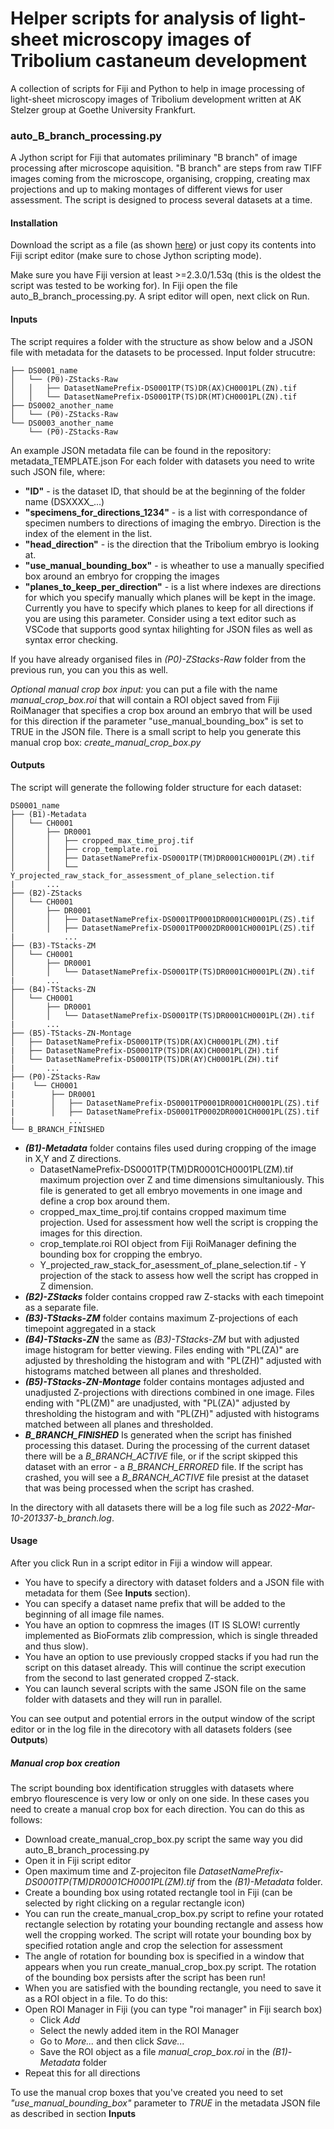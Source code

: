 # Helper scripts for analysis of light-sheet microscopy images of Tribolium castaneum development

A collection of scripts for Fiji and Python to help in image processing of light-sheet microscopy images of Tribolium development written at AK Stelzer group at Goethe University Frankfurt.

### auto_B_branch_processing.py
A Jython script for Fiji that automates priliminary "B branch" of image processing after microscope aquisition.
"B branch" are steps from raw TIFF images coming from the microscope, organising, cropping, creating max projections and up to making montages of different views for user assessment.
The script is designed to process several datasets at a time.

#### Installation 
Download the script as a file (as shown [here](https://www.wikihow.com/Download-a-File-from-GitHub)) or just copy its contents into Fiji script editor (make sure to chose Jython scripting mode).

Make sure you have Fiji version at least >=2.3.0/1.53q (this is the oldest the script was tested to be working for).
In Fiji open the file auto_B_branch_processing.py. A sript editor will open, next click on Run.

#### Inputs
The script requires a folder with the structure as show below and a JSON file with metadata for the datasets to be processed.
Input folder strucutre:
```
├── DS0001_name
│   └── (P0)-ZStacks-Raw
│   │   ├── DatasetNamePrefix-DS0001TP(TS)DR(AX)CH0001PL(ZN).tif
│   │   └── DatasetNamePrefix-DS0001TP(TS)DR(MT)CH0001PL(ZN).tif
├── DS0002_another_name
│   └── (P0)-ZStacks-Raw
└── DS0003_another_name
    └── (P0)-ZStacks-Raw
```

An example JSON metadata file can be found in the repository: metadata_TEMPLATE.json
For each folder with datasets you need to write such JSON file, where:
- **"ID"** - is the dataset ID, that should be at the beginning of the folder name (DSXXXX_...)
- **"specimens_for_directions_1234"** - is a list with correspondance of specimen numbers to directions of imaging the embryo. Direction is the index of the element in the list.
- **"head_direction"** - is the direction that the Tribolium embryo is looking at.
- **"use_manual_bounding_box"** - is wheather to use a manually specified box around an embryo for cropping the images
- **"planes_to_keep_per_direction"** - is a list where indexes are directions for which you specify manually which planes will be kept in the image. Currently you have to specify which planes to keep for all directions if you are using this parameter.
Consider using a text editor such as VSCode that supports good syntax hilighting for JSON files as well as syntax error checking.

If you have already organised files in *(P0)-ZStacks-Raw* folder from the previous run, you can you this as well.

_Optional manual crop box input:_ you can put a file with the name *manual_crop_box.roi* that will contain a ROI object saved from Fiji RoiManager that specifies a crop box around an embryo that will be used for this direction if the parameter "use_manual_bounding_box" is set to TRUE in the JSON file.
There is a small script to help you generate this manual crop box: *create_manual_crop_box.py*

#### Outputs 
The script will generate the following folder structure for each dataset:
```
DS0001_name
├── (B1)-Metadata
│   └── CH0001
│       ├── DR0001
│       │   ├── cropped_max_time_proj.tif
│       │   ├── crop_template.roi
│       │   ├── DatasetNamePrefix-DS0001TP(TM)DR0001CH0001PL(ZM).tif
│       │   └── Y_projected_raw_stack_for_assessment_of_plane_selection.tif
|       ...
├── (B2)-ZStacks
│   └── CH0001
│       ├── DR0001
│       │   ├── DatasetNamePrefix-DS0001TP0001DR0001CH0001PL(ZS).tif
│       │   ├── DatasetNamePrefix-DS0001TP0002DR0001CH0001PL(ZS).tif
|           ...
├── (B3)-TStacks-ZM
│   └── CH0001
│       ├── DR0001
│       │   └── DatasetNamePrefix-DS0001TP(TS)DR0001CH0001PL(ZN).tif
|       ...
├── (B4)-TStacks-ZN
│   └── CH0001
│       ├── DR0001
│       │   └── DatasetNamePrefix-DS0001TP(TS)DR0001CH0001PL(ZH).tif
|       ...
├── (B5)-TStacks-ZN-Montage
│   ├── DatasetNamePrefix-DS0001TP(TS)DR(AX)CH0001PL(ZM).tif
|   ├── DatasetNamePrefix-DS0001TP(TS)DR(AX)CH0001PL(ZH).tif
│   └── DatasetNamePrefix-DS0001TP(TS)DR(AY)CH0001PL(ZH).tif
|       ...
├── (P0)-ZStacks-Raw
|    └── CH0001
|        ├── DR0001
|        │   ├── DatasetNamePrefix-DS0001TP0001DR0001CH0001PL(ZS).tif
|        │   ├── DatasetNamePrefix-DS0001TP0002DR0001CH0001PL(ZS).tif
|            ...
└── B_BRANCH_FINISHED
```
* **_(B1)-Metadata_** folder contains files used during cropping of the image in X,Y and Z directions. 
    * DatasetNamePrefix-DS0001TP(TM)DR0001CH0001PL(ZM).tif maximum projection over Z and time dimensions simultaniously. This file is generated to get all embryo movements in one image and define a crop box around them.
    * cropped_max_time_proj.tif contains cropped maximum time projection. Used for assessment how well the script is cropping the images for this direction.
    * crop_template.roi ROI object from Fiji RoiManager defining the bounding box for cropping the embryo.
    * Y_projected_raw_stack_for_asessment_of_plane_selection.tif - Y projection of the stack to assess how well the script has cropped in Z dimension.
* **_(B2)-ZStacks_** folder contains cropped raw Z-stacks with each timepoint as a separate file.
* **_(B3)-TStacks-ZM_** folder contains maximum Z-projections of each timepoint aggregated in a stack
* **_(B4)-TStacks-ZN_** the same as _(B3)-TStacks-ZM_ but with adjusted image histogram for better viewing. Files ending with "PL(ZA)" are adjusted by thresholding the histogram and with "PL(ZH)" adjusted with histograms matched between all planes and thresholded.
* **_(B5)-TStacks-ZN-Montage_** folder contains montages adjusted and unadjusted Z-projections with directions combined in one image. Files ending with "PL(ZM)" are unadjusted, with "PL(ZA)" adjusted by thresholding the histogram and with "PL(ZH)" adjusted with histograms matched between all planes and thresholded.
* **_B_BRANCH_FINISHED_** Is generated when the script has finished processing this dataset. During the processing of the current dataset there will be a *B_BRANCH_ACTIVE* file, or if the script skipped this dataset with an error - a *B_BRANCH_ERRORED* file. If the script has crashed, you will see a *B_BRANCH_ACTIVE* file presist at the dataset that was being processed when the script has crashed.

In the directory with all datasets there will be a log file such as *2022-Mar-10-201337-b_branch.log*.

#### Usage
After you click Run in a script editor in Fiji a window will appear. 
- You have to specify a directory with dataset folders and a JSON file with metadata for them (See **Inputs** section).
- You can specify a dataset name prefix that will be added to the beginning of all image file names.
- You have an option to copmress the images (IT IS SLOW! currently implemented as BioFormats zlib compression, which is single threaded and thus slow).
- You have an option to use previously cropped stacks if you had run the script on this dataset already. This will continue the script execution from the second to last generated cropped Z-stack.
- You can launch several scripts with the same JSON file on the same folder with datasets and they will run in parallel. 

You can see output and potential errors in the output window of the script editor or in the log file in the direcotory with all datasets folders (see **Outputs**)

##### Manual crop box creation
The script bounding box identification struggles with datasets where embryo flourescence is very low or only on one side. In these cases you need to create a manual crop box for each direction. You can do this as follows:
- Download create_manual_crop_box.py script the same way you did auto_B_branch_processing.py
- Open it in Fiji script editor
- Open maximum time and Z-projeciton file *DatasetNamePrefix-DS0001TP(TM)DR0001CH0001PL(ZM).tif* from the *(B1)-Metadata* folder.
- Create a bounding box using rotated rectangle tool in Fiji (can be selected by right clicking on a regular rectangle icon)
- You can run the create_manual_crop_box.py script to refine your rotated rectangle selection by rotating your bounding rectangle and assess how well the cropping worked. The script will rotate your bounding box by specified rotation angle and crop the selection for assessment
- The angle of rotation for bounding box is specified in a window that appears when you run create_manual_crop_box.py script. The rotation of the bounding box persists after the script has been run!
- When you are satisfied with the bounding rectangle, you need to save it as a ROI object in a file. To do this:
- Open ROI Manager in Fiji (you can type "roi manager" in Fiji search box)
    - Click *Add* 
    - Select the newly added item in the ROI Manager
    - Go to *More...* and then click *Save...*
    - Save the ROI object as a file *manual_crop_box.roi* in the *(B1)-Metadata* folder
- Repeat this for all directions

To use the manual crop boxes that you've created you need to set *"use_manual_bounding_box"* parameter to *TRUE* in the metadata JSON file as described in section **Inputs**
